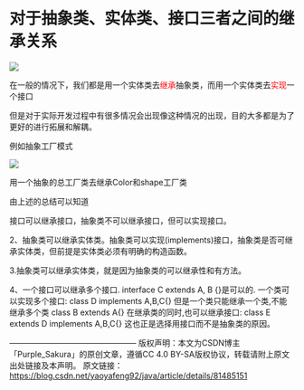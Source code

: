 # 对于抽象类、实体类、接口三者之间的继承关系

![](F:\实验1\抽象类和接口\assets\运行结果.png)

在一般的情况下，我们都是用一个实体类去<font color="red">继承</font>抽象类，而用一个实体类去<font color="red">实现</font>一个接口

但是对于实际开发过程中有很多情况会出现像这种情况的出现，目的大多都是为了更好的进行拓展和解耦。

例如抽象工厂模式

![](F:\实验1\抽象类和接口\assets\抽象工厂模式.jpg)

用一个抽象的总工厂类去继承Color和shape工厂类

由上述的总结可以知道

接口可以继承接口，抽象类不可以继承接口，但可以实现接口。

2、抽象类可以继承实体类。抽象类可以实现(implements)接口，抽象类是否可继承实体类，但前提是实体类必须有明确的构造函数。

3.抽象类可以继承实体类，就是因为抽象类的可以继承性和有方法。

4、一个接口可以继承多个接口. interface C extends A, B {}是可以的. 一个类可以实现多个接口: class D implements A,B,C{} 但是一个类只能继承一个类,不能继承多个类 class B extends A{} 在继承类的同时,也可以继承接口: class E extends D implements A,B,C{} 这也正是选择用接口而不是抽象类的原因。

————————————————
版权声明：本文为CSDN博主「Purple_Sakura」的原创文章，遵循CC 4.0 BY-SA版权协议，转载请附上原文出处链接及本声明。
原文链接：https://blog.csdn.net/yaoyafeng92/java/article/details/81485151